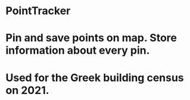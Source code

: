 # PointTracker

# Pin and save points on map. Store information about every pin.
# Used for the Greek building census on 2021.
